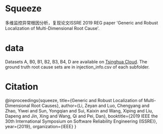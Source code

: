 # Squeeze
多维监控异常根因分析，复现论文ISSRE 2019 REG paper 'Generic and Robust Localization of Multi-Dimensional Root Cause'.
# data
Datasets A, B0, B1, B2, B3, B4, D are available on [Tsinghua Cloud](https://cloud.tsinghua.edu.cn/d/0bc5a68ce2764a0d8215/). The ground truth root cause sets are in injection_info.csv of each subfolder.
# Citation
@inproceedings{squeeze,
  title={Generic and Robust Localization of Multi-Dimensional Root Causes},
  author={Li, Zeyan and Luo, Chengyang and Zhao, Yiwei and Sun, Yongqian and Sui, Kaixin and Wang, Xiping and Liu, Dapeng and Jin, Xing and Wang, Qi and Pei, Dan},
  booktitle={2019 IEEE the 30th International Symposium on Software Reliability Engineering (ISSRE)},
  year={2019},
  organization={IEEE}
}
